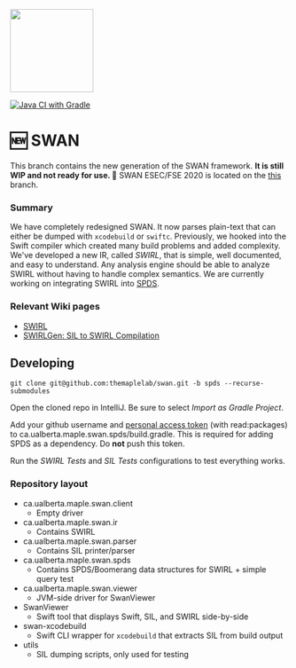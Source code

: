 <img src="https://karimali.ca/resources/images/projects/swan.png" width="150">

[![Java CI with Gradle](https://github.com/themaplelab/swan/workflows/Java%20CI%20with%20Gradle/badge.svg?branch=spds)](https://github.com/themaplelab/swan/actions)

# :new: SWAN

This branch contains the new generation of the SWAN framework. **It is still WIP and not ready for use. ​**:construction: SWAN ESEC/FSE 2020 is located on the [this](https://github.com/themaplelab/swan/tree/master) branch.

###  Summary

We have completely redesigned SWAN. It now parses plain-text that can either be dumped with `xcodebuild` or `swiftc`. Previously, we hooked into the Swift compiler which created many build problems and added complexity. We've developed a new IR, called *SWIRL*, that is simple, well documented, and easy to understand. Any analysis engine should be able to analyze SWIRL without having to handle complex semantics. We are currently working on integrating SWIRL into [SPDS](https://github.com/CodeShield-Security/SPDS).

### Relevant Wiki pages

- [SWIRL](https://github.com/themaplelab/swan/wiki/SWIRL)
- [SWIRLGen: SIL to SWIRL Compilation](https://github.com/themaplelab/swan/wiki/SWIRLGen:-SIL-to-SWIRL-Compilation)

## Developing

```
git clone git@github.com:themaplelab/swan.git -b spds --recurse-submodules
```

Open the cloned repo in IntelliJ. Be sure to select *Import as Gradle Project*.

Add your github username and [personal access token](https://docs.github.com/en/github/authenticating-to-github/creating-a-personal-access-token) (with read:packages) to ca.ualberta.maple.swan.spds/build.gradle. This is required for adding SPDS as a dependency. Do **not** push this token.

Run the *SWIRL Tests* and *SIL Tests* configurations to test everything works.

### Repository layout

- ca.ualberta.maple.swan.client
  - Empty driver
- ca.ualberta.maple.swan.ir
  - Contains SWIRL
- ca.ualberta.maple.swan.parser
  - Contains SIL printer/parser
- ca.ualberta.maple.swan.spds
  - Contains SPDS/Boomerang data structures for SWIRL + simple query test
- ca.ualberta.maple.swan.viewer
  - JVM-side driver for SwanViewer
- SwanViewer
  - Swift tool that displays Swift, SIL, and SWIRL side-by-side
- swan-xcodebuild
  - Swift CLI wrapper for `xcodebuild` that extracts SIL from build output
- utils
  - SIL dumping scripts, only used for testing
